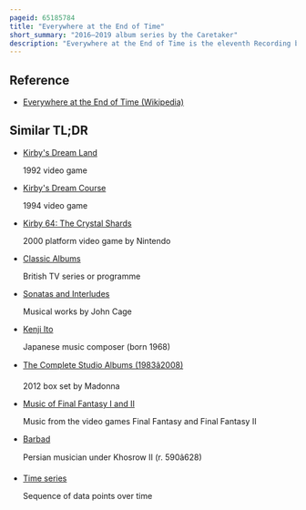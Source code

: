 ```yaml
---
pageid: 65185784
title: "Everywhere at the End of Time"
short_summary: "2016–2019 album series by the Caretaker"
description: "Everywhere at the End of Time is the eleventh Recording by the Caretaker an Alias of the english electronic musician Leyland Kirby. Its six Studio Albums released between 2016 and 2019 Use degrading Loops of sampled Ballroom Music to portray the Progression of Alzheimer's Disease. Inspired by the Success of an Empty Bliss Beyond this World, Kirby produced Everywhere as his final major Work under the Alias. The Albums were produced in Kraków and released over six-month Periods to 'give a Sense of Time Passing', with abstract Album Covers by his Friend Ivan Seal. The Series drew Comparisons to the Works of Composer William Basinski and electronic musician Burial, while the later Stages were influenced by avant-gardist Composer John Cage."
---
```


## Reference

- [Everywhere at the End of Time (Wikipedia)](https://en.wikipedia.org/?curid=65185784)

## Similar TL;DR

- [Kirby's Dream Land](/tldr/en/kirbys-dream-land)

  1992 video game

- [Kirby's Dream Course](/tldr/en/kirbys-dream-course)

  1994 video game

- [Kirby 64: The Crystal Shards](/tldr/en/kirby-64-the-crystal-shards)

  2000 platform video game by Nintendo

- [Classic Albums](/tldr/en/classic-albums)

  British TV series or programme

- [Sonatas and Interludes](/tldr/en/sonatas-and-interludes)

  Musical works by John Cage

- [Kenji Ito](/tldr/en/kenji-ito)

  Japanese music composer (born 1968)

- [The Complete Studio Albums (1983â2008)](/tldr/en/the-complete-studio-albums-19832008)

  2012 box set by Madonna

- [Music of Final Fantasy I and II](/tldr/en/music-of-final-fantasy-i-and-ii)

  Music from the video games Final Fantasy and Final Fantasy II

- [Barbad](/tldr/en/barbad)

  Persian musician under Khosrow II (r. 590â628)

- [Time series](/tldr/en/time-series)

  Sequence of data points over time
